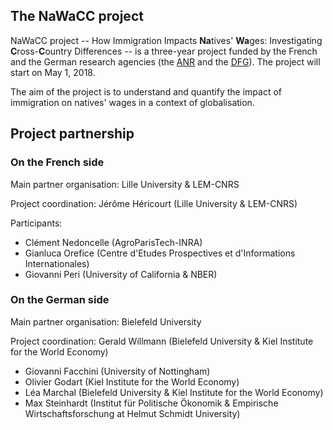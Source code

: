 ## The NaWaCC project

NaWaCC project -- How Immigration Impacts **Na**tives' **Wa**ges: Investigating **C**ross-**C**ountry Differences -- is a three-year project funded by the French and the German research agencies (the [ANR](http://www.agence-nationale-recherche.fr/en/) and the [DFG](http://www.dfg.de/en/index.jsp)). The project will start on May 1, 2018. 

The aim of the project is to understand and quantify the impact of immigration on natives' wages in a context of globalisation.


## Project partnership

### On the French side
Main partner organisation: Lille University & LEM-CNRS

Project coordination: Jérôme Héricourt (Lille University & LEM-CNRS)

Participants: 
* Clément Nedoncelle (AgroParisTech-INRA)
* Gianluca Orefice (Centre d'Etudes Prospectives et d'Informations Internationales)
* Giovanni Peri (University of California & NBER)

### On the German side
Main partner organisation: Bielefeld University

Project coordination: Gerald Willmann (Bielefeld University & Kiel Institute for the World Economy)

* Giovanni Facchini (University of Nottingham)
* Olivier Godart (Kiel Institute for the World Economy)
* Léa Marchal (Bielefeld University & Kiel Institute for the World Economy)
* Max Steinhardt (Institut für Politische Ökonomik & Empirische Wirtschaftsforschung at Helmut Schmidt University)



